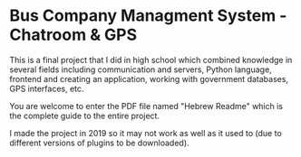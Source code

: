 # Bus Company Managment System - Chatroom & GPS

This is a final project that I did in high school which combined knowledge in several fields including communication and servers, Python language, frontend and creating an application, working with government databases, GPS interfaces, etc.

You are welcome to enter the PDF file named "Hebrew Readme" which is the complete guide to the entire project.

I made the project in 2019 so it may not work as well as it used to (due to different versions of plugins to be downloaded).
